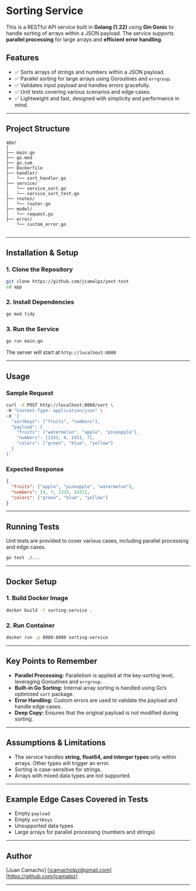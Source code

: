 # Sorting Service

This is a RESTful API service built in **Golang (1.22)** using **Gin Gonic** to handle sorting of arrays within a JSON payload. The service supports **parallel processing** for large arrays and **efficient error handling**.

## Features
- ✅ Sorts arrays of strings and numbers within a JSON payload.
- ✅ Parallel sorting for large arrays using Goroutines and `errgroup`.
- ✅ Validates input payload and handles errors gracefully.
- ✅ Unit tests covering various scenarios and edge cases.
- ✅ Lightweight and fast, designed with simplicity and performance in mind.

---

## Project Structure
```
app/
│
├── main.go
├── go.mod
├── go.sum
├── Dockerfile
├── handler/
│   └── sort_handler.go
├── service/
│   └── service_sort.go
|   └── service_sort_test.go
├── routes/
│   └── router.go
├── model/
│   └── request.go
├── error/
    └── custom_error.go


```
---

## Installation & Setup
### 1. Clone the Repository
```bash
git clone https://github.com/jcamalpz/yext-test
cd app
```

### 2. Install Dependencies
```bash
go mod tidy
```

### 3. Run the Service
```bash
go run main.go
```
The server will start at `http://localhost:8080`

---

## Usage
### Sample Request
```bash
curl -X POST http://localhost:8080/sort \
-H "Content-Type: application/json" \
-d '{
  "sortKeys": ["fruits", "numbers"],
  "payload": {
    "fruits": ["watermelon", "apple", "pineapple"],
    "numbers": [1333, 4, 2431, 7],
    "colors": ["green", "blue", "yellow"]
  }
}'
```
### Expected Response
```json
{
  "fruits": ["apple", "pineapple", "watermelon"],
  "numbers": [4, 7, 1333, 2431],
  "colors": ["green", "blue", "yellow"]
}
```

---

## Running Tests
Unit tests are provided to cover various cases, including parallel processing and edge cases.
```bash
go test ./...
```

---

## Docker Setup
### 1. Build Docker Image
```bash
docker build -t sorting-service .
```

### 2. Run Container
```bash
docker run -p 8080:8080 sorting-service
```

---

## Key Points to Remember
- **Parallel Processing:** Parallelism is applied at the key-sorting level, leveraging Goroutines and `errgroup`.
- **Built-in Go Sorting:** Internal array sorting is handled using Go’s optimized `sort` package.
- **Error Handling:** Custom errors are used to validate the payload and handle edge cases.
- **Deep Copy:** Ensures that the original payload is not modified during sorting.

---

## Assumptions & Limitations
- The service handles **string, float64, and interger types** only within arrays. Other types will trigger an error.
- Sorting is case-sensitive for strings.
- Arrays with mixed data types are not supported.

---

## Example Edge Cases Covered in Tests
- Empty `payload`
- Empty `sortKeys`
- Unsupported data types
- Large arrays for parallel processing (numbers and strings)

---

## Author
[Juan Camacho]
[jcamacholpz@gmail.com]  
[https://github.com/jcamalpz]

---

